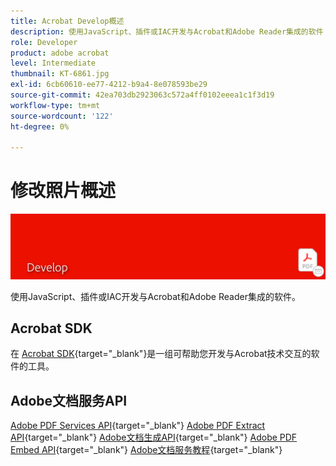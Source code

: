 ```yaml
---
title: Acrobat Develop概述
description: 使用JavaScript、插件或IAC开发与Acrobat和Adobe Reader集成的软件
role: Developer
product: adobe acrobat
level: Intermediate
thumbnail: KT-6861.jpg
exl-id: 6cb60610-ee77-4212-b9a4-8e078593be29
source-git-commit: 42ea703db2923063c572a4ff0102eeea1c1f3d19
workflow-type: tm+mt
source-wordcount: '122'
ht-degree: 0%

---
```


# 修改照片概述

![Acrobat Develop Image](../assets/Hero-Develop.png)

使用JavaScript、插件或IAC开发与Acrobat和Adobe Reader集成的软件。

## Acrobat SDK

在 [Acrobat SDK](https://opensource.adobe.com/dc-acrobat-sdk-docs/acrobatsdk/){target=&quot;_blank&quot;}是一组可帮助您开发与Acrobat技术交互的软件的工具。

## Adobe文档服务API

[Adobe PDF Services API](https://developer.adobe.com/document-services/apis/pdf-services/){target=&quot;_blank&quot;}
[Adobe PDF Extract API](https://developer.adobe.com/document-services/apis/pdf-extract/){target=&quot;_blank&quot;}
[Adobe文档生成API](https://developer.adobe.com/document-services/apis/doc-generation/){target=&quot;_blank&quot;}
[Adobe PDF Embed API](https://developer.adobe.com/document-services/apis/pdf-embed/){target=&quot;_blank&quot;}
[Adobe文档服务教程](https://experienceleague.adobe.com/docs/document-services/tutorials/overview.html){target=&quot;_blank&quot;}
